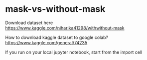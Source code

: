 # mask-vs-without-mask
Download dataset here https://www.kaggle.com/niharika41298/withwithout-mask



How to download kaggle dataset to google colab? https://www.kaggle.com/general/74235



If you run on your local jupyter notebook, start from the import cell
